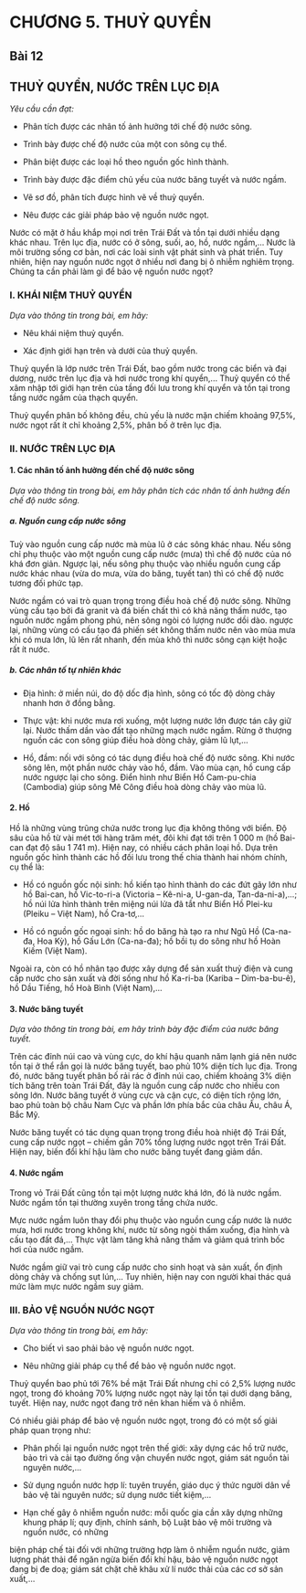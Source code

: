 # CHƯƠNG 5. THUỶ QUYỂN

## Bài 12
## THUỶ QUYỂN, NƯỚC TRÊN LỤC ĐỊA

*Yêu cầu cần đạt:*

- Phân tích được các nhân tố ảnh hưởng tới chế độ nước sông.

- Trình bày được chế độ nước của một con sông cụ thể.

- Phân biệt được các loại hồ theo nguồn gốc hình thành.

- Trình bày được đặc điểm chủ yếu của nước băng tuyết và
nước ngầm.

- Vẽ sơ đồ, phân tích được hình vẽ về thuỷ quyển.

- Nêu được các giải pháp bảo vệ nguồn nước ngọt.

Nước có mặt ở hầu khắp mọi nơi trên Trái Đất và tồn tại dưới nhiều dạng khác nhau. Trên lục địa, nước có ở sông, suối, ao, hồ,  nước ngầm,... Nước là môi trường sống cơ bản, nơi các loài sinh vật phát sinh và phát triển. Tuy nhiên, hiện nay nguồn nước ngọt ở nhiều nơi đang bị ô nhiễm nghiêm trọng. Chúng ta cần phải làm gì để bảo vệ nguồn nước ngọt? 
### I. KHÁI NIỆM THUỶ QUYỂN

*Dựa vào thông tin trong bài, em hãy:*

- Nêu khái niệm thuỷ quyển.

- Xác định giới hạn trên và dưới của
thuỷ quyển.

Thuỷ quyển là lớp nước trên Trái Đất, bao gồm nước trong các biển và đại dương, nước trên lục địa và hơi nước trong khí quyển,... Thuỷ quyển có thể xâm nhập tới giới hạn trên của tầng đối lưu trong khí quyển và tồn tại trong tầng nước ngầm của thạch quyển.

Thuỷ quyển phân bố không đều, chủ yếu là nước mặn chiếm khoảng 97,5%, nước ngọt rất ít chỉ khoảng 2,5%, phân bố ở trên lục địa.

### II. NƯỚC TRÊN LỤC ĐỊA

#### 1. Các nhân tố ảnh hưởng đến chế độ nước sông

*Dựa vào thông tin trong bài, em hãy phân tích các nhân tố ảnh hưởng đến chế độ nước sông.*

##### a. Nguồn cung cấp nước sông

Tuỳ vào nguồn cung cấp nước mà mùa lũ ở các sông khác nhau. Nếu sông chỉ phụ thuộc vào một nguồn cung cấp nước (mưa) thì chế độ nước của nó khá đơn giản. Ngược lại, nếu sông phụ thuộc vào nhiều nguồn cung cấp nước khác nhau (vừa do mưa, vừa do băng, tuyết tan) thì có chế độ nước tương đối phức tạp.

Nước ngầm có vai trò quan trọng trong điều hoà chế độ nước sông. Những vùng cấu tạo bởi đá granit và đá biến chất thì có khả năng thấm nước, tạo nguồn nước ngầm phong phú, nên sông ngòi có lượng nước dồi dào. ngược lại, những vùng có cấu tạo đá phiến sét không thấm nước nên vào mùa mưa khi có mưa lớn, lũ lên rất nhanh, đến mùa khô thì nước sông cạn kiệt hoặc rất ít nước.

##### b. Các nhân tố tự nhiên khác

- Địa hình: ở miền núi, do độ dốc địa hình, sông có tốc độ dòng chảy nhanh hơn ở đồng bằng.

- Thực vật: khi nước mưa rơi xuống, một lượng nước lớn được tán cây giữ lại. Nước thấm dần vào đất tạo những mạch nước ngầm. Rừng ở thượng nguồn các con sông giúp điều hoà dòng chảy, giảm lũ lụt,...

- Hồ, đầm: nối với sông có tác dụng điều hoà chế độ nước sông. Khi nước sông lên, một phần nước chảy vào hồ, đầm. Vào mùa cạn, hồ cung cấp nước ngược lại cho sông. Điển hình như Biển Hồ Cam-pu-chia (Cambodia) giúp sông Mê Công điều hoà dòng chảy vào mùa lũ.

#### 2. Hồ

Hồ là những vùng trũng chứa nước trong lục địa không thông với biển. Độ sâu của hồ từ vài mét tới hàng trăm mét, đôi khi đạt tới trên 1 000 m (hồ Bai-can đạt độ sâu 1 741 m). Hiện nay, có nhiều cách phân loại hồ. Dựa trên nguồn gốc hình thành các hồ đối lưu trong thế chia thành hai nhóm chính, cụ thể là:

- Hồ có nguồn gốc nội sinh: hồ kiến tạo hình thành do các đứt gãy lớn như hồ Bai-can, hồ Vic-to-ri-a (Victoria – Kê-ni-a, U-gan-da, Tan-da-ni-a),...; hồ núi lửa hình thành trên miệng núi lửa đã tắt như Biển Hồ Plei-ku (Pleiku – Việt Nam), hồ Cra-tơ,...

- Hồ có nguồn gốc ngoại sinh: hồ do băng hà tạo ra như Ngũ Hồ (Ca-na-đa, Hoa Kỳ), hồ Gấu Lớn (Ca-na-đa); hồ bồi tụ do sông như hồ Hoàn Kiếm (Việt Nam).

Ngoài ra, còn có hồ nhân tạo được xây dựng để sản xuất thuỷ điện và cung cấp nước cho sản xuất và đời sống như hồ Ka-ri-ba (Kariba – Dim-ba-bu-ê), hồ Dầu Tiếng, hồ Hoà Bình (Việt Nam),...

#### 3. Nước băng tuyết

*Dựa vào thông tin trong bài, em hãy trình bày đặc điểm của nước băng tuyết.*

Trên các đỉnh núi cao và vùng cực, do khí hậu quanh năm lạnh giá nên nước tồn tại ở thể rắn gọi là nước băng tuyết, bao phủ 10% diện tích lục địa. Trong đó, nước băng tuyết phân bố rải rác ở đỉnh núi cao, chiếm khoảng 3% diện tích băng trên toàn Trái Đất, đây là nguồn cung cấp nước cho nhiều con sông lớn. Nước băng tuyết ở vùng cực và cận cực, có diện tích rộng lớn, bao phủ toàn bộ châu Nam Cực và phần lớn phía bắc của châu Âu, châu Á, Bắc Mỹ.

Nước băng tuyết có tác dụng quan trọng trong điều hoà nhiệt độ Trái Đất, cung cấp nước ngọt – chiếm gần 70% tổng lượng nước ngọt trên Trái Đất. Hiện nay, biến đổi khí hậu làm cho nước băng tuyết đang giảm dần.

#### 4. Nước ngầm

Trong vỏ Trái Đất cũng tồn tại một lượng nước khá lớn, đó là nước ngầm. Nước ngầm tồn tại thường xuyên trong tầng chứa nước.

Mực nước ngầm luôn thay đổi phụ thuộc vào nguồn cung cấp nước là nước mưa, hơi nước trong không khí, nước từ sông ngòi thấm xuống, địa hình và cấu tạo đất đá,... Thực vật làm tăng khả năng thấm và giảm quá trình bốc hơi của nước ngầm.

Nước ngầm giữ vai trò cung cấp nước cho sinh hoạt và sản xuất, ổn định dòng chảy và chống sụt lún,... Tuy nhiên, hiện nay con người khai thác quá mức làm mực nước ngầm suy giảm.

### III. BẢO VỆ NGUỒN NƯỚC NGỌT

*Dựa vào thông tin trong bài, em hãy:*

- Cho biết vì sao phải bảo vệ nguồn nước ngọt.

- Nêu những giải pháp cụ thể để bảo vệ nguồn nước ngọt.
 
Thuỷ quyển bao phủ tới 76% bề mặt Trái Đất nhưng chỉ có 2,5% lượng nước ngọt, trong đó khoảng 70% lượng nước ngọt này lại tồn tại dưới dạng băng, tuyết. Hiện nay, nước ngọt đang trở nên khan hiếm và ô nhiễm.

Có nhiều giải pháp để bảo vệ nguồn nước ngọt, trong đó có một số giải pháp quan trọng như:

- Phân phối lại nguồn nước ngọt trên thế giới: xây dựng các hồ trữ nước, bảo trì và cải tạo đường ống vận chuyển nước ngọt, giám sát nguồn tài nguyên nước,...

- Sử dụng nguồn nước hợp lí: tuyên truyền, giáo dục ý thức người dân về bảo vệ tài nguyên nước; sử dụng nước tiết kiệm,...

- Hạn chế gây ô nhiễm nguồn nước: mỗi quốc gia cần xây dựng những khung pháp lí; quy định, chính sánh, bộ Luật bảo vệ môi trường và nguồn nước, có những

biện pháp chế tài đối với những trường hợp làm ô nhiễm nguồn nước, giảm lượng phát thải để ngăn ngừa biến đổi khí hậu, bảo vệ nguồn nước ngọt đang bị đe doạ; giám sát chặt chẽ khâu xử lí nước thải của các cơ sở sản xuất,...
